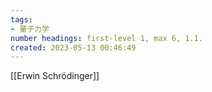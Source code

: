 ```yaml
---
tags:
- 量子力学
number headings: first-level 1, max 6, 1.1.
created: 2023-05-13 00:46:49
---
```


[[Erwin Schrödinger]]
